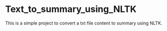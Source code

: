 # Text_to_summary_using_NLTK

This is a simple project to convert a txt file content to summary using NLTK.
